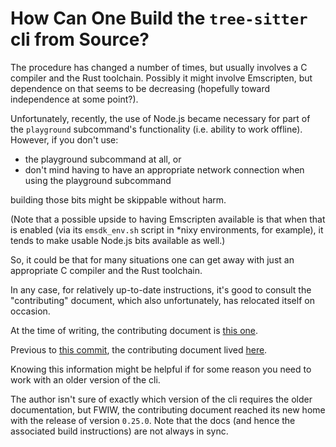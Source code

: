 # How Can One Build the `tree-sitter` cli from Source?

The procedure has changed a number of times, but usually involves a C
compiler and the Rust toolchain.  Possibly it might involve
Emscripten, but dependence on that seems to be decreasing (hopefully
toward independence at some point?).

Unfortunately, recently, the use of Node.js became necessary for part
of the `playground` subcommand's functionality (i.e. ability to work
offline).  However, if you don't use:

* the playground subcommand at all, or
* don't mind having to have an appropriate network connection when
  using the playground subcommand

building those bits might be skippable without harm.

(Note that a possible upside to having Emscripten available is that
when that is enabled (via its `emsdk_env.sh` script in *nixy
environments, for example), it tends to make usable Node.js bits
available as well.)

So, it could be that for many situations one can get away with just an
appropriate C compiler and the Rust toolchain.

In any case, for relatively up-to-date instructions, it's good to
consult the "contributing" document, which also unfortunately, has
relocated itself on occasion.

At the time of writing, the contributing document is [this
one](https://github.com/tree-sitter/tree-sitter/blob/eaa10b279f208b47f65e77833d65763f072f3030/docs/src/6-contributing.md).

Previous to [this
commit](https://github.com/tree-sitter/tree-sitter/commit/043969ef18875a4b0330b7578fd2d21e7f826f63),
the contributing document lived
[here](https://github.com/tree-sitter/tree-sitter/blob/201b41cf11fb217a1f1ce03ea25b83e62b7b48cb/docs/section-6-contributing.md).

Knowing this information might be helpful if for some reason you need
to work with an older version of the cli.

The author isn't sure of exactly which version of the cli requires the
older documentation, but FWIW, the contributing document reached its
new home with the release of version `0.25.0`.  Note that the docs
(and hence the associated build instructions) are not always in sync.

